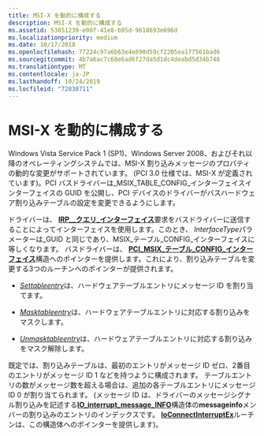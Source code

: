 ```yaml
---
title: MSI-X を動的に構成する
description: MSI-X を動的に構成する
ms.assetid: 53051239-e00f-41e8-b95d-9618693e696d
ms.localizationpriority: medium
ms.date: 10/17/2018
ms.openlocfilehash: 77224c97a6b63e4e890d59cf2205ea177561bad6
ms.sourcegitcommit: 4b7a6ac7c68e6ad6f27da5d1dc4deabd5d34b748
ms.translationtype: MT
ms.contentlocale: ja-JP
ms.lasthandoff: 10/24/2019
ms.locfileid: "72838711"
---
```

# <a name="dynamically-configuring-msi-x"></a>MSI-X を動的に構成する


Windows Vista Service Pack 1 (SP1)、Windows Server 2008、およびそれ以降のオペレーティングシステムでは、MSI-X 割り込みメッセージのプロパティの動的な変更がサポートされています。 (PCI 3.0 仕様では、MSI-X が定義されています)。PCI バスドライバーは\_MSIX\_TABLE\_CONFIG\_インターフェイスインターフェイスの GUID を公開し、PCI デバイスのドライバーがバスハードウェア割り込みテーブルの設定を変更できるようにします。

ドライバーは、 [**IRP\_\_クエリ\_インターフェイス**](https://docs.microsoft.com/windows-hardware/drivers/kernel/irp-mn-query-interface)要求をバスドライバーに送信することによってインターフェイスを使用します。このとき、 *InterfaceType*パラメーターは\_GUID と同じであり、MSIX\_テーブル\_CONFIG\_インターフェイスに等しくなります。 バスドライバーは、 [**PCI\_MSIX\_テーブル\_CONFIG\_インターフェイス**](https://docs.microsoft.com/windows-hardware/drivers/ddi/wdm/ns-wdm-_pci_msix_table_config_interface)構造へのポインターを提供します。これにより、割り込みテーブルを変更する3つのルーチンへのポインターが提供されます。

-   [*Settableentry*](https://docs.microsoft.com/windows-hardware/drivers/ddi/wdm/nc-wdm-pci_msix_set_entry)は、ハードウェアテーブルエントリにメッセージ ID を割り当てます。

-   [*Masktableentry*](https://docs.microsoft.com/windows-hardware/drivers/ddi/wdm/nc-wdm-pci_msix_maskunmask_entry)は、ハードウェアテーブルエントリに対応する割り込みをマスクします。

-   [*Unmasktableentry*](https://docs.microsoft.com/previous-versions/windows/hardware/drivers/gg604859(v=vs.85))は、ハードウェアテーブルエントリに対応する割り込みをマスク解除します。

既定では、割り込みテーブルは、最初のエントリがメッセージ ID ゼロ、2番目のエントリがメッセージ ID 1 などを持つように構成されます。 テーブルエントリの数がメッセージ数を超える場合は、追加の各テーブルエントリにメッセージ ID 0 が割り当てられます。 (メッセージ ID は、ドライバーのメッセージシグナル割り込みを記述する[**IO\_interrupt\_message\_INFO**](https://docs.microsoft.com/windows-hardware/drivers/ddi/wdm/ns-wdm-_io_interrupt_message_info)構造体の**messageinfo**メンバーの割り込みのエントリのインデックスです。 [**IoConnectInterruptEx**](https://docs.microsoft.com/windows-hardware/drivers/ddi/wdm/nf-wdm-ioconnectinterruptex)ルーチンは、この構造体へのポインターを提供します)。

 

 




